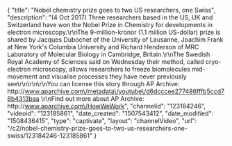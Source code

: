 {
    "title": "Nobel chemistry prize goes to two US researchers, one Swiss",
    "description": "(4 Oct 2017) Three researchers based in the US, UK and Switzerland have won the Nobel Prize in Chemistry for developments in electron microscopy.\r\nThe 9-million-kronor (1.1 million US-dollar) prize is shared by Jacques Dubochet of the University of Lausanne, Joachim Frank at New York's Columbia University and Richard Henderson of MRC Laboratory of Molecular Biology in Cambridge, Britain.\r\nThe Swedish Royal Academy of Sciences said on Wednesday their method, called cryo-electron microscopy, allows researchers to freeze biomolecules mid-movement and visualise processes they have never previously see\r\n\r\n\r\nYou can license this story through AP Archive: http:\/\/www.aparchive.com\/metadata\/youtube\/d6dcccee277486fffb5ccd76b4313baa \r\nFind out more about AP Archive: http:\/\/www.aparchive.com\/HowWeWork",
    "channelid": "123184246",
    "videoid": "123185861",
    "date_created": "1507543412",
    "date_modified": "1508436415",
    "type": "captivate",
    "layout": "channelVideo",
    "url": "\/c2\/nobel-chemistry-prize-goes-to-two-us-researchers-one-swiss\/123184246-123185861"
}